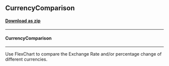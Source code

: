 ## CurrencyComparison
#### [Download as zip](https://downgit.github.io/#/home?url=https://github.com/GrapeCity/ComponentOne-WPF-Samples/tree/master/NET_4.5.2/C1.WPF.FlexChart/CS/CurrencyComparison)
____
#### CurrencyComparison
____
Use FlexChart to compare the Exchange Rate and/or percentage change of different currencies.
